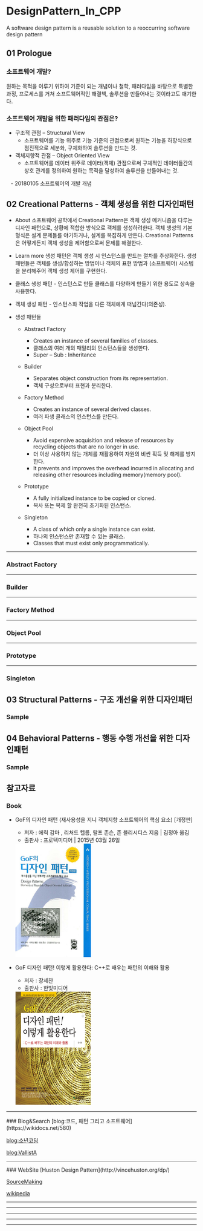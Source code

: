 # DesignPattern_In_CPP
A software design pattern is a reusable solution to a reoccurring software design pattern

## 01 Prologue
### 소프트웨어 개발?
원하는 목적을 이루기 위하여 기준이 되는 개념이나 철학, 패러다임을 바탕으로 특별한과정, 프로세스를 거쳐 소프트웨어적인 해결책, 솔루션을 만들어내는 것이라고도 애기한다.

### 소프트웨어 개발을 위한 패러다임의 관점은?
- 구조적 관점 – Structural View
    - 소프트웨어를 기능 위주로 기능 기준의 관점으로써 원하는 기능을 하향식으로 점진적으로 세분화, 구체화하여 솔루션을 만드는 것.
- 객체지향적 관점 – Object Oriented View
    - 소프트웨어를 데이터 위주로 데이터(객체) 관점으로써 구체적인 데이터들간의 상호 관계를 정의하여 원하는 목적을 달성하여 솔루션을 만들어내는 것.


    - 20180105 소프트웨어의 개발 개념


## 02 Creational Patterns - 객체 생성을 위한 디자인패턴
- About
 소프트웨어 공학에서 Creational Pattern은 객체 생성 메커니즘을 다루는 디자인 패턴으로, 상황에 적합한 방식으로 객체를 생성하려한다. 객체 생성의 기본 형식은 설계 문제들를 야기하거나, 설계를 복잡하게 만든다. Creational Patterns은 어떻게든지 객체 생성을 제어함으로써 문제를 해결한다.

- Learn more
 생성 패턴은 객체 생성 시 인스턴스를 만드는 절차를 추상화한다. 생성 패턴들은 객체를 생성/합성하는 방법이나 객체의 표현 방법과 (소프트웨어) 시스템을 분리해주어 객체 생성 제어를 구현한다.

- 클래스 생성 패턴 - 인스턴스로 만들 클래스를 다양하게 만들기 위한 용도로 상속을 사용한다.
- 객체 생성 패턴 - 인스턴스화 작업을 다른 객체에게 떠넘긴다(의존성).
- 생성 패턴들
    -  Abstract Factory
        + Creates an instance of several families of classes.
        + 클래스의 여러 개의 패밀리의 인스턴스들을 생성한다.
        + Super – Sub : Inheritance

    - Builder
        + Separates object construction from its representation.
        + 객체 구성으로부터 표현과 분리한다.

    - Factory Method
        + Creates an instance of several derived classes.
        + 여러 파생 클래스의 인스턴스를 만든다.
    
    - Object Pool
        + Avoid expensive acquisition and release of resources by recycling objects that are no longer in use.
        + 더 이상 사용하지 않는 개체를 재활용하여 자원의 비싼 획득 및 해제를 방지한다.
        + It prevents and improves the overhead incurred in allocating and releasing  other resources including memory(memory pool).
    
    - Prototype
        + A fully initialized instance to be copied or cloned.
        + 복사 또는 복제 할 완전히 초기화된 인스턴스.

    - Singleton
        + A class of which only a single instance can exist.
        + 하나의 인스턴스만 존재할 수 있는 클래스.
        + Classes that must exist only programmatically.
    

<hr/>

### Abstract Factory

<hr/>

### Builder

<hr/>

### Factory Method

<hr/>

### Object Pool

<hr/>

### Prototype

<hr/>

### Singleton

## 03 Structural Patterns - 구조 개선을 위한 디자인패턴
### Sample

## 04 Behavioral Patterns - 행동 수행 개선을 위한 디자인패턴
### Sample

 

## 참고자료
### Book
- GoF의 디자인 패턴 (재사용성을 지니 객체지향 소프트웨어의 핵심 요소) [개정판]
    - 저자 : 에릭 감마 , 리처드 헬름, 랄프 존슨, 존 블리시디스 지음 | 김정아 옮김
    - 출판사 :  프로텍미디어 | 2015년 03월 26일
  <img src="https://github.com/IKKIson/DesignPattern_In_CPP/blob/master/GoF%EB%94%94%EC%9E%90%EC%9D%B8%ED%8C%A8%ED%84%B4_%ED%91%9C%EC%A7%80.jpg?raw=true" width="200" height="300" />
  

- GoF 디자인 패턴! 이렇게 활용한다: C++로 배우는 패턴의 이해와 활용
    - 저자 : 장세찬
    - 출판사 : 한빛미디어
    <img src="https://github.com/IKKIson/DesignPattern_In_CPP/blob/master/%EB%94%94%EC%9E%90%EC%9D%B8%ED%8C%A8%ED%84%B4!%EC%9D%B4%EB%A0%87%EA%B2%8C%ED%99%9C%EC%9A%A9%ED%95%9C%EB%8B%A4_%ED%91%9C%EC%A7%80.jpg?raw=true" width="200" height="300" />

<hr/>
### Blog&Search
[blog:코드, 패턴 그리고 소프트웨어](https://wikidocs.net/580)

[blog:소년코딩](http://boycoding.tistory.com/105)

[blog:VallistA](http://vallista.tistory.com/entry/1-Singleton-Pattern-in-C)

<hr/>
### WebSite
[Huston Design Pattern](http://vincehuston.org/dp/)

[SourceMaking](https://sourcemaking.com/design_patterns)

[wikipedia](https://en.wikipedia.org/wiki/Software_design_pattern)

* * *

***

*****

- - -

---------------------------------------
